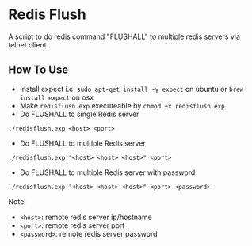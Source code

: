 # Redis Flush

A script to do redis command "FLUSHALL" to multiple redis servers via telnet client

## How To Use

- Install expect i.e: `sudo apt-get install -y expect` on ubuntu or `brew install expect` on osx
- Make `redisflush.exp` executeable by `chmod +x redisflush.exp`
- Do FLUSHALL to single Redis server 

```
./redisflush.exp <host> <port>
```

- Do FLUSHALL to multiple Redis server

```
./redisflush.exp "<host> <host> <host>" <port>
```

- Do FLUSHALL to multiple Redis server with password 

```
./redisflush.exp "<host> <host> <host>" <port> <password>
```

Note: 

- `<host>`: remote redis server ip/hostname
- `<port>`: remote redis server port
- `<password>`: remote redis server password

